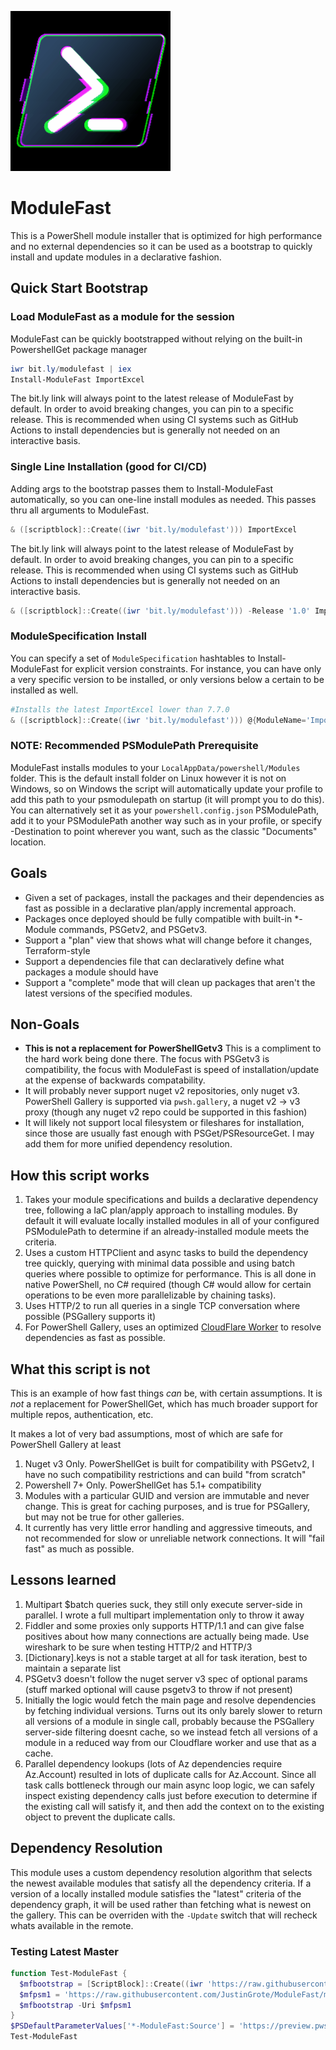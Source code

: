 ![ModuleFast Logo](./images/logo.gif)
# ModuleFast

This is a PowerShell module installer that is optimized for high performance and no external dependencies so it can be
used as a bootstrap to quickly install and update modules in a declarative fashion.

## Quick Start Bootstrap

### Load ModuleFast as a module for the session

ModuleFast can be quickly bootstrapped without relying on the built-in PowershellGet package manager

```powershell
iwr bit.ly/modulefast | iex
Install-ModuleFast ImportExcel
```

The bit.ly link will always point to the latest release of ModuleFast by default. In order to avoid breaking changes, you can pin to a specific release. This is recommended when using CI systems such as GitHub Actions to install dependencies but is generally not needed on an interactive basis.

### Single Line Installation (good for CI/CD)

Adding args to the bootstrap passes them to Install-ModuleFast automatically, so you can one-line install modules as needed.
This passes thru all arguments to ModuleFast.

```powershell
& ([scriptblock]::Create((iwr 'bit.ly/modulefast'))) ImportExcel
```

The bit.ly link will always point to the latest release of ModuleFast by default. In order to avoid breaking changes, you can pin to a specific release. This is recommended when using CI systems such as GitHub Actions to install dependencies but is generally not needed on an interactive basis.

```powershell
& ([scriptblock]::Create((iwr 'bit.ly/modulefast'))) -Release '1.0' ImportExcel
```

### ModuleSpecification Install

You can specify a set of `ModuleSpecification` hashtables to Install-ModuleFast for explicit version constraints. For instance,
you can have only a very specific version to be installed, or only versions below a certain to be installed as well.

```powershell
#Installs the latest ImportExcel lower than 7.7.0
& ([scriptblock]::Create((iwr 'bit.ly/modulefast'))) @{ModuleName='ImportExcel';MaximumVersion='7.7.0'}
```

### NOTE: Recommended PSModulePath Prerequisite

ModuleFast installs modules to your `LocalAppData/powershell/Modules` folder.
This is the default install folder on Linux however it is not on Windows, so on Windows the
script will automatically update your profile to add this path to your psmodulepath on startup (it will prompt you to do this).
You can alternatively set it as your `powershell.config.json` PSModulePath, add it to your PSModulePath another way such as in your profile, or specify -Destination to point wherever you want, such as the classic "Documents" location.

## Goals

* Given a set of packages, install the packages and their dependencies as fast as possible in a declarative plan/apply incremental approach.
* Packages once deployed should be fully compatible with built-in *-Module commands, PSGetv2, and PSGetv3.
* Support a "plan" view that shows what will change before it changes, Terraform-style
* Support a dependencies file that can declaratively define what packages a module should have
* Support a "complete" mode that will clean up packages that aren't the latest versions of the specified modules.

## Non-Goals

* **This is not a replacement for PowerShellGetv3** This is a compliment to the hard work being done there. The focus with
PSGetv3 is compatibility, the focus with ModuleFast is speed of installation/update at the expense of backwards compatability.
* It will probably never support nuget v2 repositories, only nuget v3. PowerShell Gallery is supported via `pwsh.gallery`, a nuget v2 -> v3 proxy (though any nuget v2 repo could be supported in this fashion)
* It will likely not support local filesystem or fileshares for installation, since those are usually fast enough with PSGet/PSResourceGet. I may add them for more unified dependency resolution.

## How this script works

1. Takes your module specifications and builds a declarative dependency tree, following a IaC plan/apply approach to installing modules. By default it will evaluate locally installed modules in all of your configured PSModulePath to determine if an already-installed module meets the criteria.
1. Uses a custom HTTPClient and async tasks to build the dependency tree quickly, querying with minimal data possible and using batch queries where possible to optimize for performance. This is all done in native PowerShell, no C# required (though C# would allow for certain operations to be even more parallelizable by chaining tasks).
1. Uses HTTP/2 to run all queries in a single TCP conversation where possible (PSGallery supports it)
1. For PowerShell Gallery, uses an optimized [CloudFlare Worker](https://github.com/justingrote/pwshgallery) to resolve dependencies as fast as possible.

## What this script is not

This is an example of how fast things *can* be, with certain assumptions. It is *not* a replacement for
PowerShellGet, which has much broader support for multiple repos, authentication, etc.

It makes a lot of very bad assumptions, most of which are safe for PowerShell Gallery at least

1. Nuget v3 Only. PowerShellGet is built for compatibility with PSGetv2, I have no such compatibility restrictions and can build "from scratch"
1. Powershell 7+ Only. PowerShellGet has 5.1+ compatibility
1. Modules with a particular GUID and version are immutable and never change. This is great for caching purposes, and is true for PSGallery, but may not be true for other galleries.
1. It currently has very little error handling and aggressive timeouts, and not recommended for slow or unreliable
   network connections. It will "fail fast" as much as possible.

## Lessons learned

1. Multipart $batch queries suck, they still only execute server-side in parallel. I wrote a full multipart implementation only to throw it away
1. Fiddler and some proxies only supports HTTP/1.1 and can give false positives about how many connections are actually being made. Use wireshark to be sure when testing HTTP/2 and HTTP/3
1. [Dictionary].keys is not a stable target at all for task iteration, best to maintain a separate list
1. PSGetv3 doesn't follow the nuget server v3 spec of optional params (stuff marked optional will cause psgetv3 to throw if not present)
1. Initially the logic would fetch the main page and resolve dependencies by fetching individual versions. Turns out its only barely slower to return all versions of a module in single call, probably because the PSGallery server-side filtering doesnt cache, so we instead fetch all versions of a module in a reduced way from our Cloudflare worker and use that as a cache.
1. Parallel dependency lookups (lots of Az dependencies require Az.Account) resulted in lots of duplicate calls for Az.Account. Since all task calls bottleneck through our main async loop logic, we can safely inspect existing dependency calls just before execution to determine if the existing call will satisfy it, and then add the context on to the existing object to prevent the duplicate calls.

## Dependency Resolution

This module uses a custom dependency resolution algorithm that selects the newest available modules that satisfy all the
dependency criteria. If a version of a locally installed module satisfies the "latest" criteria of the dependency graph,
it will be used rather than fetching what is newest on the gallery. This can be overriden with the `-Update` switch that
will recheck whats available in the remote.

### Testing Latest Master

```powershell
function Test-ModuleFast {
  $mfbootstrap = [ScriptBlock]::Create((iwr 'https://raw.githubusercontent.com/JustinGrote/ModuleFast/main/ModuleFast.ps1').content)
  $mfpsm1 = 'https://raw.githubusercontent.com/JustinGrote/ModuleFast/main/ModuleFast.psm1'
  $mfbootstrap -Uri $mfpsm1
}
$PSDefaultParameterValues['*-ModuleFast:Source'] = 'https://preview.pwsh.gallery/index.json'
Test-ModuleFast
```
